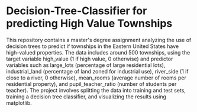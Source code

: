 # Decision-Tree-Classifier for predicting High Value Townships

This repository contains a master's degree assignment analyzing the use of decision trees to predict if townships in the Eastern United States have high-valued properties. The data includes around 500 townships, using the target variable high_value (1 if high value, 0 otherwise) and predictor variables such as large_lots (percentage of large residential lots), industrial_land (percentage of land zoned for industrial use), river_side (1 if close to a river, 0 otherwise), mean_rooms (average number of rooms per residential property), and pupil_teacher_ratio (number of students per teacher). The project involves splitting the data into training and test sets, training a decision tree classifier, and visualizing the results using matplotlib.
